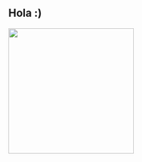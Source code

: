 ## Hola :) 
<img src="https://github.com/user-attachments/assets/204a5e42-fec2-48e5-a441-11a5e4c99918" width="250"> 
<!--
**alexxene/alexxene** is a ✨ _special_ ✨ repository because its `README.md` (this file) appears on your GitHub profile.

Here are some ideas to get you started:

- 🔭 I’m currently working on ...
- 🌱 I’m currently learning ...
- 👯 I’m looking to collaborate on ...
- 🤔 I’m looking for help with ...
- 💬 Ask me about ...
- 📫 How to reach me: ...
- 😄 Pronouns: ...
- ⚡ Fun fact: ...
-->
